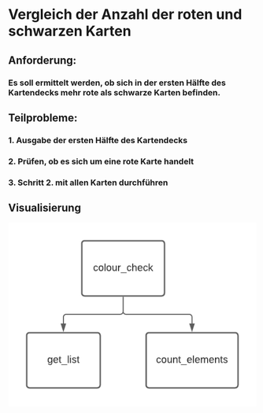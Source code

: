 # Vergleich der Anzahl der roten und schwarzen Karten

## Anforderung:
###     Es soll ermittelt werden, ob sich in der ersten Hälfte des Kartendecks mehr rote als schwarze Karten befinden.

## Teilprobleme:
###     1. Ausgabe der ersten Hälfte des Kartendecks
###     2. Prüfen, ob es sich um eine rote Karte handelt
###     3. Schritt 2. mit allen Karten durchführen 

## Visualisierung
![](Teil_Probleme.png)
